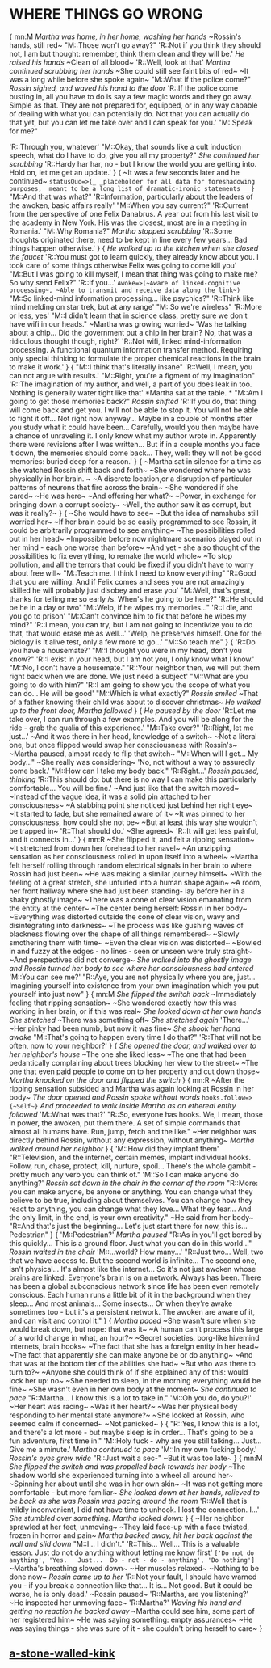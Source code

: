 # WHERE THINGS GO WRONG
{
mn:M
*Martha was home, in her home, washing her hands*
~Rossin's hands, still red~
"M::Those won't go away?"
'R::Not if you think they should not, I am but thought: remember, think them clean and they will be.'
*He raised his hands*
~Clean of all blood~
'R::Well, look at that'
*Martha continued scrubbing her hands*
~She could still see faint bits of red~
~It was a long while before she spoke again~
"M::What if the police come?"
*Rossin sighed, and waved his hand to the door*
'R::If the police come busting in, all you have to do is say a few magic words and they go away.
Simple as that. 
They are not prepared for, equipped, or in any way capable of dealing with what you can potentially do.
Not that you can actually do that yet, but you can let me take over and I can speak for you.'
"M::Speak for me?"

'R::Through you, whatever'
"M::Okay, that sounds like a cult induction speech, what do I have to do, give you all my property?"
*She continued her scrubbing*
'R::Hardy har har, no - but I know the world you are getting into. Hold on, let me get an update.'
}
{
~It was a few seconds later and he continued~
`statusQuo=>{_
    _placeholder for all data for foreshadowing purposes, 
    meant to be a long list of dramatic-ironic statements __}
`
"M::And that was what?"
'R::Information, particularly about the leaders of the awoken, basic affairs really'
"M::When you say current?"
'R::Current from the perspective of one Felix Danabrus. 
A year out from his last visit to the academy in New York. 
His was the closest, most are in a meeting in Romania.'
"M::Why Romania?"
*Martha stopped scrubbing*
'R::Some thoughts originated there, need to be kept in line every few years... 
Bad things happen otherwise.'
}
{
*He walked up to the kitchen when she closed the faucet*
'R::You must got to learn quickly, they already know about you. 
I took care of some things otherwise Felix was going to come kill you'
"M::But I was going to kill myself, I mean that thing was going to make me? 
So why send Felix?"
'R::If you...'
`Awoke=>(~Aware of linked-cognitive processing~,
~Able to transmit and receive data along the link~)
`
"M::So linked-mind information processing… like psychics?"
'R::Think like mind melding on star trek, but at any range'
"M::So we're wireless"
'R::More or less, yes'
"M::I didn't learn that in science class, pretty sure we don't have wifi in our heads."
~Martha was growing worried~
'Was he talking about a chip... 
Did the government put a chip in her brain?
No, that was a ridiculous thought though, right?'
'R::Not wifi, linked mind-information processing. 
A functional quantum information transfer method. 
Requiring only special thinking to formulate the proper chemical reactions in the brain to make it work.'
}
{
"M::I think that's literally insane"
'R::Well, I mean, you can not argue with results.'
"M::Right, you're a figment of my imagination"
'R::The imagination of my author, and well, a part of you does leak in too.
Nothing is generally water tight like that'
*Martha sat at the table. *
"M::Am I going to get those memories back?"
*Rossin shifted*
'R::If you do, that thing will come back and get you. 
I will not be able to stop it. 
You will not be able to fight it off... 
Not right now anyway... 
Maybe in a couple of months after you study what it could have been...
Carefully, would you then maybe have a chance of unraveling it. 
I only know what my author wrote in. 
Apparently there were revisions after I was written...
But if in a couple months you face it down, the memories should come back... 
They, well: they will not be good memories: buried deep for a reason.'
}
{
~Martha sat in silence for a time as she watched Rossin shift back and forth~
~She wondered where he was physically in her brain. ~
~A discrete location,or a disruption of particular patterns of neurons that fire across the brain~
~She wondered if she cared~
~He was here~
~And offering her what?~
~Power, in exchange for bringing down a corrupt society~
~Well, the author saw it as corrupt, but was it really?~
}
{
~She would have to see~
~But the idea of namshubs still worried her~
~If her brain could be so easily programmed to see Rossin, it could be arbitrarily programmed to see anything~
~The possibilities rolled out in her head~
~Impossible before now nightmare scenarios played out in her mind - each one worse than before~
~And yet - she also thought of the possibilities to fix everything, to remake the world whole~
~To stop pollution, and all the terrors that could be fixed if you didn't have to worry about free will~
"M::Teach me. 
I think I need to know everything"
'R::Good that you are willing. 
And if Felix comes and sees you are not amazingly skilled he will probably just disobey and erase you'
"M::Well, that's great, thanks for telling me so early /s. 
When's he going to be here?"
'R::He should be he in a day or two'
"M::Welp, if he wipes my memories..."
'R::I die, and you go to prison'
"M::Can't convince him to fix that before he wipes my mind?"
'R::I mean, you can try, but I am not going to incentivize you to do that, that would erase me as well...'
'Welp, he preserves himself. One for the biology is it alive test, only a few more to go...'
"M::So teach me"
}
{
'R::Do you have a housemate?'
"M::I thought you were in my head, don't you know?"
'R::I exist in your head, but I am not you, I only know what I know.'
"M::No, I don't have a housemate."
'R::Your neighbor then, we will put them right back when we are done. 
We just need a subject'
"M::What are you going to do with him?"
'R::I am going to show you the scope of what you can do... 
He will be good'
"M::Which is what exactly?"
*Rossin smiled*
~That of a father knowing their child was about to discover christmas~
*He walked up to the front door, Martha followed*
}
{
*He paused by the door*
'R::Let me take over, I can run through a few examples.
And you will be along for the ride - grab the qualia of this experience.'
"M::Take over?"
'R::Right, let me just...'
~And it was there in her head, knowledge of a switch~
~Not a literal one, but once flipped would swap her consciousness with Rossin's~
~Martha paused, almost ready to flip that switch~
"M::When will I get... 
My body..."
~She really was considering~
'No, not without a way to assuredly come back.'
"M::How can I take my body back."
'R::Right...'
*Rossin paused, thinking*
'R::This should do: but there is no way I can make this particularly comfortable...
You will be fine.'
~And just like that the switch moved~
~Instead of the vague idea, it was a solid pin attached to her consciousness~
~A stabbing point she noticed just behind her right eye~
~It started to fade, but she remained aware of it~
~It was pinned to her consciousness, how could she not be~
~But at least this way she wouldn't be trapped in~
'R::That should do.'
~She agreed~
'R::It will get less painful, and it connects in...'
}
{
mn:R
~She flipped it, and felt a ripping sensation~
~It stretched from down her forehead to her navel~
~An unzipping sensation as her consciousness rolled in upon itself into a wheel~
~Martha felt herself rolling through random electrical signals in her brain to where Rossin had just been~
~He was making a similar journey himself~
~With the feeling of a great stretch, she unfurled into a human shape again~
~A room, her front hallway where she had just been standing- lay before her in a shaky ghostly image~
~There was a cone of clear vision emanating from the entity at the center~
~The center being herself: Rossin in her body~
~Everything was distorted outside the cone of clear vision, wavy and disintegrating into darkness~
~The process was like gushing waves of blackness flowing over the shape of all things remembered~
~Slowly smothering them with time~
~Even the clear vision was distorted~
~Bowled in and fuzzy at the edges - no lines - seen or unseen were truly straight~
~And perspectives did not converge~
*She walked into the ghostly image and Rossin turned her body to see where her consciousness had entered*
'M::You can see me?'
"R::Aye, you are not physically where you are, just... 
Imagining yourself into existence from your own imagination which you put yourself into just now"
}
{
mn:M
*She flipped the switch back*
~Immediately feeling that ripping sensation~
~She wondered exactly how this was working in her brain, or if this was real~
*She looked down at her own hands*
*She stretched*
~There was something off~
*She stretched again*
'There...'
~Her pinky had been numb, but now it was fine~
*She shook her hand awake*
"M::That's going to happen every time I do that?"
'R::That will not be often, now to your neighbor?'
}
{
*She opened the door, and walked over to her neighbor's house*
~The one she liked less~
~The one that had been pedantically complaining about trees blocking her view to the street~
~The one that  even paid people to come on to her property and cut down those~
*Martha knocked on the door and flipped the switch*
}
{
mn:R
~After the ripping sensation subsided and Martha was again looking at Rossin in her body~
*The door opened and Rossin spoke without words*
`hooks.follow=>{~Self~}`
*And proceeded to walk inside*
*Martha as an ethereal entity followed*
'M::What was that?'
"R::So, everyone has hooks. 
We, I mean, those in power, the awoken, put them there. 
A set of simple commands that almost all humans have. 
Run, jump, fetch and the like."
~Her neighbor was directly behind Rossin, without any expression, without anything~
*Martha walked around her neighbor*
}
{
'M::How did they implant them'
"R::Television, and the internet, certain memes, implant individual hooks. 
Follow, run, chase, protect, kill, nurture, spoil... 
There's the whole gambit - pretty much any verb you can think of."
'M::So I can make anyone do anything?'
*Rossin sat down in the chair in the corner of the room*
"R::More: you can make anyone, be anyone or anything.
You can change what they believe to be true, including about themselves.
You can change how they react to anything, you can change what they love... 
What they fear... 
And the only limit, in the end, is your own creativity."
~He said from her body~
"R::And that's just the beginning... 
Let's just start there for now, this is...
Pedestrian"
}
{
'M::Pedestrian?'
*Martha paused*
"R::As in you'll get bored by this quickly... 
This is a ground floor.
Just what you can do in this world..."
*Rossin waited in the chair*
'M::...world? 
How many...'
"R::Just two... 
Well, two that we have access to. 
But the second world is infinite...
The second one, isn't physical... 
It's almost like the internet... 
So it's not just awoken whose brains are linked. 
Everyone's brain is on a network. 
Always has been. 
There has been a global subconscious network since life has been even remotely conscious.
Each human runs a little bit of it in the background when they sleep...
And most animals... 
Some insects...
Or when they're awake sometimes too - but it's a persistent network.
The awoken are aware of it, and can visit and control it."
}
{
*Martha paced*
~She wasn't sure when she would break down, but nope: that was it~
~A human can't process this large of a world change in what, an hour?~
~Secret societies, borg-like hivemind internets, brain hooks~
~The fact that she has a foreign entity in her head~
~The fact that apparently she can make anyone be or do anything~
~And that was at the bottom tier of the abilities she had~
~But who was there to turn to?~
~Anyone she could think of if she explained any of this: would lock her up: no~
~She needed to sleep, in the morning everything would be fine~
~She wasn't even in her own body at the moment~
*She continued to pace*
"R::Martha... I know this is a lot to take in."
'M::Oh you do, do you?!'
~Her heart was racing~
~Was it her heart?~
~Was her physical body responding to her mental state anymore?~
~She looked at Rossin, who seemed calm if concerned~
~Not panicked~
}
{
"R::Yes, I know this is a lot, and there's a lot more - but maybe sleep is in order...
That's going to be a fun adventure, first time in."
'M::Holy fuck - why are you still talking... 
Just... 
Give me a minute.'
*Martha continued to pace*
'M::In my own fucking body.'
*Rossin's eyes grew wide*
"R::Just wait a sec-"
~But it was too late~
}
{
mn:M
*She flipped the switch and was propelled back towards her body*
~The shadow world she experienced turning into a wheel all around her~
~Spinning her about until she was in her own skin~
~It was not getting more comfortable - but more familiar~
*She looked down at her hands, relieved to be back as she was*
*Rossin was pacing around the room*
'R::Well that is mildly inconvenient, I did not have time to unhook. 
I lost the connection. I...'
*She stumbled over something. Martha looked down:*
}
{
~Her neighbor sprawled at her feet, unmoving~
~They laid face-up with a face twisted, frozen in horror and pain~
*Martha backed away, hit her back against the wall and slid down*
"M::I...
I didn't."
'R::This... 
Well... 
This is a valuable lesson.
Just do not do anything without letting me know first'
`['Do not do anything',
'Yes.  
Just... 
Do - not - do - anything',
'Do nothing']`
~Martha's breathing slowed down~
~Her muscles relaxed~
~Nothing to be done now~
*Rossin came up to her*
'R::Not your fault, I should have warned you - if you break a connection like that...
It is...
Not good. 
But it could be worse, he is only dead.'
~Rossin paused~
'R::Martha, are you listening?'
~He inspected her unmoving face~
'R::Martha?'
*Waving his hand and getting no reaction he backed away*
~Martha could see him, some part of her registered him~
~He was saying something: empty assurances~
~He was saying things - she was sure of it - she couldn't bring herself to care~
}
## [a-stone-walled-kink](a-stone-walled-kink.md)
